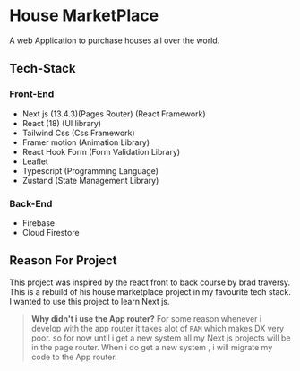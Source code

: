 # House MarketPlace 

A web Application to purchase houses all over the world.

## Tech-Stack

### Front-End
- Next js (13.4.3)(Pages Router) (React Framework)
- React   (18) (UI library)
- Tailwind Css (Css Framework)
- Framer motion (Animation Library)
- React Hook Form (Form Validation Library)
- Leaflet
- Typescript (Programming Language)
- Zustand (State Management Library)

### Back-End

- Firebase
- Cloud Firestore

## Reason For Project

This project was inspired by the react front to back course by brad traversy.
This is a rebuild of his house marketplace project in my favourite tech stack.
I wanted to use this project to learn Next js.

> **Why didn't i use the App router?**
> For some reason whenever i develop with the app router it takes alot of `RAM` which makes DX very poor.
> so for now until i get a new system all my Next js projects will be in the page router.
> When i do get a new system , i will migrate my code to the  App router.
